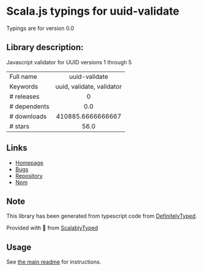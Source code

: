 
# Scala.js typings for uuid-validate

Typings are for version 0.0

## Library description:
Javascript validator for UUID versions 1 through 5

|                    |                 |
| ------------------ | :-------------: |
| Full name          | uuid-validate |
| Keywords           | uuid, validate, validator |
| # releases         | 0 |
| # dependents       | 0.0 |
| # downloads        | 410885.6666666667 |
| # stars            | 56.0 |

## Links
- [Homepage](https://github.com/WatchBeam/uuid-validate)
- [Bugs](https://github.com/WatchBeam/uuid-validate/issues)
- [Repository](https://github.com/WatchBeam/uuid-validate)
- [Npm](https://www.npmjs.com/package/uuid-validate)
    


## Note
This library has been generated from typescript code from [DefinitelyTyped](https://definitelytyped.org).

Provided with :purple_heart: from [ScalablyTyped](https://github.com/oyvindberg/ScalablyTyped)

## Usage
See [the main readme](../../readme.md) for instructions.


